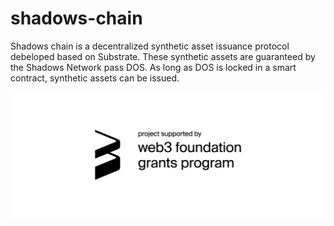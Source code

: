 # shadows-chain
Shadows chain is a decentralized synthetic asset issuance protocol debeloped based on Substrate. These synthetic assets are guaranteed by the Shadows Network pass DOS. As long as DOS is locked in a smart contract, synthetic assets can be issued.

<img src="https://raw.githubusercontent.com/ShadowsNetwork/document/main/images/web3%20foundation_grants_badge_black.png" />